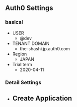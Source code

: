 ## Auth0 Settings

### basical 
 - USER
   - @dev
 - TENANT DOMAIN
   - the-shashi.jp.auth0.com
 - Region
   - JAPAN
 - Trial term
   - 2020-04-11

### Detail Settings
 - Create Application
   - 
